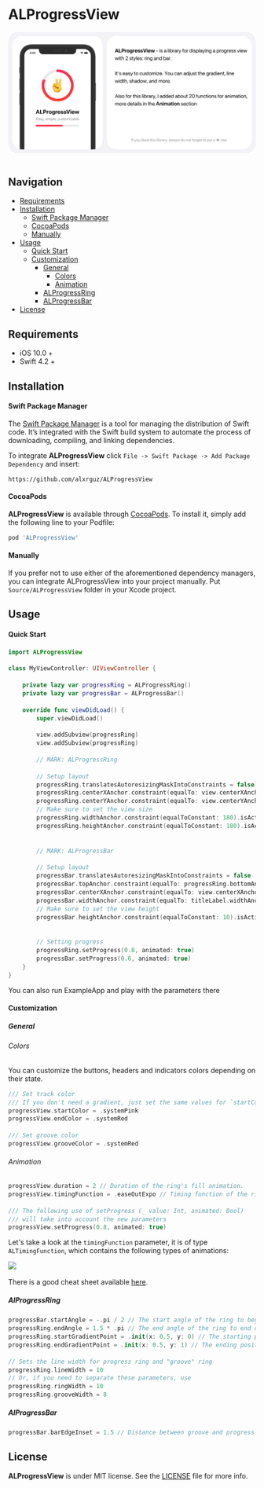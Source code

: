 # ALProgressView



<img align="left" src="Assets/about.png"/>

  

## Navigation

- [Requirements](#requirements)
- [Installation](#installation)
  - [Swift Package Manager](#Swift-Package-Manager)
  - [CocoaPods](#CocoaPods)
  - [Manually](#Manually)
- [Usage](#usage)
  - [Quick Start](#Quick-Start)
  - [Customization](#Customization)
    - [General](#General)
      - [Colors](#colors)
      - [Animation](#Animation)
    - [ALProgressRing](#ALProgressRing)
    - [ALProgressBar](#ALProgressBar)
- [License](#License)



## Requirements

- iOS 10.0 + 
- Swift 4.2 +



## Installation

#### Swift Package Manager

The [Swift Package Manager](https://swift.org/package-manager/) is a tool for managing the distribution of Swift code. It’s integrated with the Swift build system to automate the process of downloading, compiling, and linking dependencies.

To integrate **ALProgressView** click `File -> Swift Package -> Add Package Dependency` and insert:

```ogdl
https://github.com/alxrguz/ALProgressView
```

#### CocoaPods

**ALProgressView** is available through [CocoaPods](https://cocoapods.org/pods/ALProgressView). To install it, simply add the following line to your Podfile:

```ruby
pod 'ALProgressView'
```

#### Manually

If you prefer not to use either of the aforementioned dependency managers, you can integrate ALProgressView into your project manually. Put `Source/ALProgressView` folder in your Xcode project. 



## Usage

#### Quick Start

```swift
import ALProgressView

class MyViewController: UIViewController {

    private lazy var progressRing = ALProgressRing()
    private lazy var progressBar = ALProgressBar()

    override func viewDidLoad() {
        super.viewDidLoad()

        view.addSubview(progressRing)
        view.addSubview(progressRing)
      
      	// MARK: ALProgressRing
        
        // Setup layout 
        progressRing.translatesAutoresizingMaskIntoConstraints = false
        progressRing.centerXAnchor.constraint(equalTo: view.centerXAnchor).isActive = true
        progressRing.centerYAnchor.constraint(equalTo: view.centerYAnchor).isActive = true
      	// Make sure to set the view size
        progressRing.widthAnchor.constraint(equalToConstant: 180).isActive = true
        progressRing.heightAnchor.constraint(equalToConstant: 180).isActive = true
      
      
        // MARK: ALProgressBar
      
        // Setup layout 
        progressBar.translatesAutoresizingMaskIntoConstraints = false
        progressBar.topAnchor.constraint(equalTo: progressRing.bottomAnchor, constant: 20).isActive = true
        progressBar.centerXAnchor.constraint(equalTo: view.centerXAnchor).isActive = true
        progressBar.widthAnchor.constraint(equalTo: titleLabel.widthAnchor).isActive = true
        // Make sure to set the view height
        progressBar.heightAnchor.constraint(equalToConstant: 10).isActive = true
      
       
        // Setting progress
        progressRing.setProgress(0.8, animated: true)
        progressBar.setProgress(0.6, animated: true)
    }
}
```

You can also run ExampleApp and play with the parameters there



#### Customization

##### General

###### Colors

You can customize the buttons, headers and indicators colors depending on their state.

```swift
/// Set track color
/// If you don't need a gradient, just set the same values for `startColor` and `endColor`
progressView.startColor = .systemPink 
progressView.endColor = .systemRed 

/// Set groove color
progressView.grooveColor = .systemRed 
```

###### Animation

```swift
progressView.duration = 2 // Duration of the ring's fill animation.
progressView.timingFunction = .easeOutExpo // Timing function of the ring's fill animation.

/// The following use of setProgress (_ value: Int, animated: Bool) 
/// will take into account the new parameters 
progressView.setProgress(0.8, animated: true)
```

Let's take a look at the `timingFunction` parameter, it is of type `ALTimingFunction`, which contains the following types of animations:

<img src="https://github.com/alxrguz/ALProgressView/blob/main/Assets/timingFunctions.png"/>

There is a good cheat sheet available [here](http://easings.net/).

##### AlProgressRing

```swift
progressBar.startAngle = -.pi / 2 // The start angle of the ring to begin drawing.
progressRing.endAngle = 1.5 * .pi // The end angle of the ring to end drawing. 
progressRing.startGradientPoint = .init(x: 0.5, y: 0) // The starting poin of the gradient
progressRing.endGradientPoint = .init(x: 0.5, y: 1) // The ending position of the gradient.

// Sets the line width for progress ring and "groove" ring
progressRing.lineWidth = 10
// Or, if you need to separate these parameters, use
progressRing.ringWidth = 10 
progressRing.grooveWidth = 8 
```



##### AlProgressBar

```swift
progressBar.barEdgeInset = 1.5 // Distance between groove and progress bar.
```



## License

**ALProgressView** is under MIT license. See the [LICENSE](https://github.com/alxrguz/ALProgressView/blob/main/LICENSE) file for more info.

